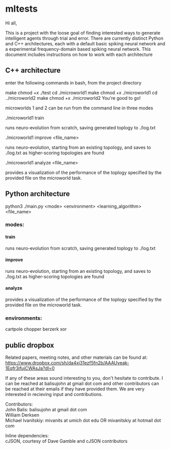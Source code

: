 # mltests


Hi all,

This is a project with the loose goal of finding interested ways to generate intelligent agents through trial and error. 
There are currently distinct Python and C++ architectures, each with a default basic spiking neural network and a experimental 
frequency-domain based spiking neural network. This document includes instructions on how to work with each architecture


## C++ architecture



enter the following commands in bash, from the project directory

make
chmod +x ./test
cd ./microworld1
make
chmod +x ./microworld1
cd ../microworld2
make
chmod +x ./microworld2
You're good to go!

microworlds 1 and 2 can be run from the command line in three modes

./microworld1 train

runs neuro-evolution from scratch, saving generated toplogy to ./log.txt


./microworld1 improve \<file_name\>

runs neuro-evolution, starting from an existing topology, and saves to ./log.txt as higher-scoring topologies are found

./microworld1 analyze \<file_name\>

provides a visualization of the performance of the toplogy specified by the provided file on the microworld task.


## Python architecture

python3 ./main.py \<mode\> \<environment\> \<learning_algorithm\> \<file_name\>


### modes:

#### train 

runs neuro-evolution from scratch, saving generated toplogy to ./log.txt

#### improve

runs neuro-evolution, starting from an existing topology, and saves to ./log.txt as higher-scoring topologies are found

#### analyze
 
provides a visualization of the performance of the toplogy specified by the provided file on the microworld task.


### environments:

cartpole
chopper
berzerk
xor


## public dropbox
Related papers, meeting notes, and other materials can be found at:  
https://www.dropbox.com/sh/da4xj31ezf5fn2b/AAAUyeak-1Eqfr3ifujCWAsJa?dl=0  


If any of these areas sound interesting to you, don't hesitate to contribute. I can be reached at balisujohn at gmail dot com and other contributors can be reached at their emails if they have provided them.  We are very interested in recieving input and contributions.


Contributors:  
John Balis: balisujohn at gmail dot com  
William Derksen  
Michael Ivanitskiy: mivanits at umich dot edu OR mivanitskiy at hotmail dot com  

Inline dependencies:  
cJSON, courtesy of Dave Gamble and cJSON contributors
